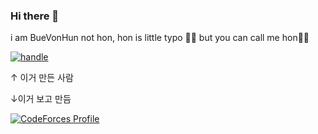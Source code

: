 ### Hi there 👋

i am BueVonHun not hon, hon is little typo 🤣😂 but you can call me hon🍩🙃


[![handle](http://uhs-alphabet.com/api/getSVG?stuID=20180647)](http://uhs-alphabet.com/)
<!--<a href="https://uhs-alphabet.com"><img src="https://uhs-alphabet.com/api/getSVG?stuID=20180647" alt="alphabet" width="30%" height="30%"/></a>-->

↑ 이거 만든 사람


↓이거 보고 만듬

[![CodeForces Profile](https://cf.leed.at?id=BueVonHun)](https://codeforces.com/profile/BueVonHun)

<!--
**Bue-von-hon/Bue-von-hon** is a ✨ _special_ ✨ repository because its `README.md` (this file) appears on your GitHub profile.


Here are some ideas to get you started:

- 🔭 I’m currently working on ...
- 🌱 I’m currently learning ...
- 👯 I’m looking to collaborate on ...
- 🤔 I’m looking for help with ...
- 💬 Ask me about ...
- 📫 How to reach me: ...
- 😄 Pronouns: ...
- ⚡ Fun fact: ...
-->
